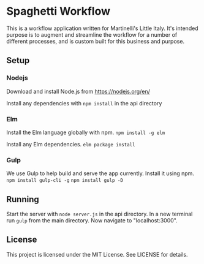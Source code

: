 # Spaghetti Workflow

This is a workflow application written for Martinelli's Little Italy. It's intended purpose is to augment and streamline the workflow for a number of different processes, and is custom built for this business and purpose.

## Setup

### Nodejs

Download and install Node.js from https://nodejs.org/en/

Install any dependencies with `npm install` in the api directory

### Elm

Install the Elm language globally with npm.
`npm install -g elm`

Install any Elm dependencies.
`elm package install`

### Gulp

We use Gulp to help build and serve the app currently. Install it using npm.
`npm install gulp-cli -g`
`npm install gulp -D`

## Running

Start the server with `node server.js` in the api directory. In a new terminal run `gulp` from the main directory. Now navigate to "localhost:3000".

## License

This project is licensed under the MIT License. See LICENSE for details.